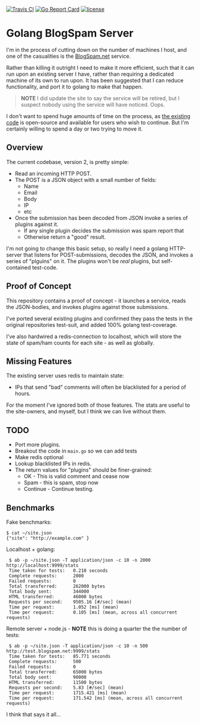 [![Travis CI](https://img.shields.io/travis/skx/golang-blogspam-server/master.svg?style=flat-square)](https://travis-ci.org/skx/golang-blogspam-server)
[![Go Report Card](https://goreportcard.com/badge/github.com/skx/golang-blogspam-server)](https://goreportcard.com/report/github.com/skx/puppet-summary)
[![license](https://img.shields.io/github/license/skx/golang-blogspam-server.svg)](https://github.com/skx/golang-blogspam-server/blob/master/LICENSE)


# Golang BlogSpam Server

I'm in the process of cutting down on the number of machines I host,
and one of the casualities is the [BlogSpam.net](https://blogspam.net/) service.

Rather than killing it outright I need to make it more efficient, such
that it can run upon an existing server I have, rather than requiring a dedicated machine of its own to run upon.  It has been suggested that I can reduce functionality, and port it to golang to make that happen.

> **NOTE** I did update the site to say the service will be retired, but I suspect nobody using the service will have noticed.  Oops.

I don't want to spend huge amounts of time on the process, as [the
existing code](https://github.com/skx/blogspam.js) is open-source and
available for users who wish to continue.  But I'm certainly willing to
spend a day or two trying to move it.

## Overview

The current codebase, version 2, is pretty simple:

* Read an incoming HTTP POST.
* The POST is a JSON object with a small number of fields:
    * Name
    * Email
    * Body
    * IP
    * etc
* Once the submission has been decoded from JSON invoke a series of plugins against it.
    * If any single plugin decides the submission was spam report that
    * Otherwise return a "good" result.

I'm not going to change this basic setup, so really I need a golang HTTP-server that listens for POST-submissions, decodes the JSON, and invokes a series of "plguins" on it.  The plugins won't be _real_ plugins, but self-contained test-code.


## Proof of Concept

This repository contains a proof of concept - it launches a service, reads the JSON-bodies, and invokes plugins against those submissions.

I've ported several existing plugins and confirmed they pass the tests in the original repositories test-suit, and added 100% golang test-coverage.

I've also hardwired a redis-connection to localhost, which will store the state
of spam/ham counts for each site - as well as globally.

## Missing Features

The existing server uses redis to maintain state:

* IPs that send "bad" comments will often be blacklisted for a period of hours.

For the moment I've ignored both of those features.  The stats are useful to the site-owners, and myself, but I think we can live without them.

## TODO

* Port more plugins.
* Breakout the code in `main.go` so we can add tests
* Make redis optional
* Lookup blacklisted IPs in redis.
* The return values for "plugins" should be finer-grained:
   * OK - This is valid comment and cease now
   * Spam - this is spam, stop now
   * Continue - Continue testing.


## Benchmarks

Fake benchmarks:

    $ cat ~/site.json
    {"site": "http://example.com" }


Localhost + golang:

     $ ab -p ~/site.json -T application/json -c 10 -n 2000 http://localhost:9999/stats
     Time taken for tests:   0.210 seconds
     Complete requests:      2000
     Failed requests:        0
     Total transferred:      262000 bytes
     Total body sent:        344000
     HTML transferred:       46000 bytes
     Requests per second:    9505.16 [#/sec] (mean)
     Time per request:       1.052 [ms] (mean)
     Time per request:       0.105 [ms] (mean, across all concurrent requests)

Remote server + node.js - **NOTE** this is doing a quarter the the number of tests:

     $ ab -p ~/site.json -T application/json -c 10 -n 500 http://test.blogspam.net:9999/stats
     Time taken for tests:   85.771 seconds
     Complete requests:      500
     Failed requests:        0
     Total transferred:      65000 bytes
     Total body sent:        90000
     HTML transferred:       11500 bytes
     Requests per second:    5.83 [#/sec] (mean)
     Time per request:       1715.421 [ms] (mean)
     Time per request:       171.542 [ms] (mean, across all concurrent requests)

I think that says it all...
